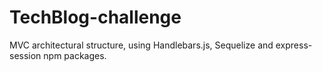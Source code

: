 # TechBlog-challenge
MVC architectural structure, using Handlebars.js, Sequelize and express-session npm packages.
